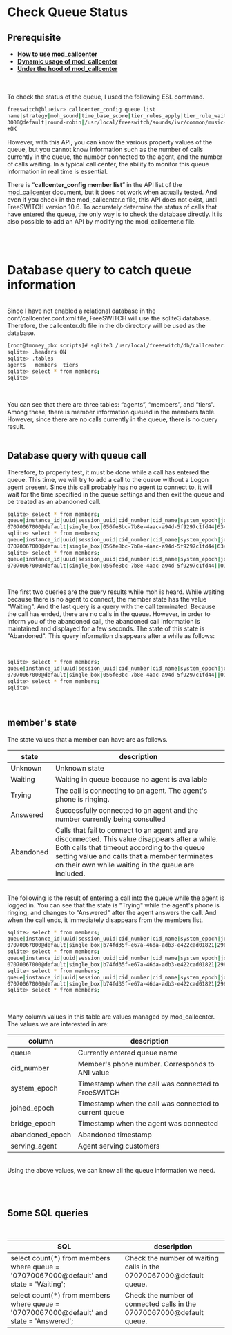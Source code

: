 # Check Queue Status

## __Prerequisite__
* [__How to use mod_callcenter__](https://github.com/raspberry-pi-maker/VoIP-related-codes/blob/main/Freeswitch%20mod_calltcenter/How%20to%20use%20mod_callcenter.md)
* [__Dynamic usage of mod_callcenter__](https://github.com/raspberry-pi-maker/VoIP-related-codes/blob/main/Freeswitch%20mod_calltcenter/Dynamic%20usage%20of%20mod_callcenter.md)
* [__Under the hood of mod_callcenter__](https://github.com/raspberry-pi-maker/VoIP-related-codes/blob/main/Freeswitch%20mod_calltcenter/Dynamic%20usage%20of%20mod_callcenter.md)

<br><br>
To check the status of the queue, I used the following ESL command.
```bash
freeswitch@blueivr> callcenter_config queue list
name|strategy|moh_sound|time_base_score|tier_rules_apply|tier_rule_wait_second|tier_rule_wait_multiply_level|tier_rule_no_agent_no_wait|discard_abandoned_after|abandoned_resume_allowed|max_wait_time|max_wait_time_with_no_agent|max_wait_time_with_no_agent_time_reached|record_template|calls_answered|calls_abandoned|ring_progressively_delay|skip_agents_with_external_calls|agent_no_answer_status
3000@default|round-robin|/usr/local/freeswitch/sounds/ivr/common/music-on-hold.wav|system|false|300|true|false|60|false|0|0|20||0|0|0|true|On Break
+OK
```
However, with this API, you can know the various property values of the queue, but you cannot know information such as the number of calls currently in the queue, the number connected to the agent, and the number of calls waiting. In a typical call center, the ability to monitor this queue information in real time is essential.

There is “__callcenter_config member list__” in the API list of the [mod_callcenter](https://developer.signalwire.com/freeswitch/FreeSWITCH-Explained/Modules/mod_callcenter_1049389/#listing-members) document, but it does not work when actually tested. And even if you check in the mod_callcenter.c file, this API does not exist, until FreeSWITCH version 10.6.
To accurately determine the status of calls that have entered the queue, the only way is to check the database directly. It is also possible to add an API by modifying the mod_callcenter.c file.

<br><br>

# Database query to catch queue information

<br>
Since I have not enabled a relational database in the conf/callcenter.conf.xml file, FreeSWITCH will use the sqlite3 database. Therefore, the callcenter.db file in the db directory will be used as the database.

<br>

```bash
[root@tmoney_pbx scripts]# sqlite3 /usr/local/freeswitch/db/callcenter.db
sqlite> .headers ON
sqlite> .tables
agents   members  tiers 
sqlite> select * from members;
sqlite> 
```
<br>

You can see that there are three tables: “agents”, “members”, and “tiers”. Among these, there is member information queued in the members table. However, since there are no calls currently in the queue, there is no query result.
<br><br>


## Database query with queue call

Therefore, to properly test, it must be done while a call has entered the queue. This time, we will try to add a call to the queue without a Logon agent present. Since this call probably has no agent to connect to, it will wait for the time specified in the queue settings and then exit the queue and be treated as an abandoned call.

```bash
sqlite> select * from members;
queue|instance_id|uuid|session_uuid|cid_number|cid_name|system_epoch|joined_epoch|rejoined_epoch|bridge_epoch|abandoned_epoch|base_score|skill_score|serving_agent|serving_system|state
07070067000@default|single_box|056fe8bc-7b8e-4aac-a94d-5f9297c1fd44|634a22e2-84de-48f7-bdcf-78577a0097ce|01058400592|07070067000|1696211979|1696211979|0|0|0|0|0|||Waiting
sqlite> select * from members;
queue|instance_id|uuid|session_uuid|cid_number|cid_name|system_epoch|joined_epoch|rejoined_epoch|bridge_epoch|abandoned_epoch|base_score|skill_score|serving_agent|serving_system|state
07070067000@default|single_box|056fe8bc-7b8e-4aac-a94d-5f9297c1fd44|634a22e2-84de-48f7-bdcf-78577a0097ce|01058400592|07070067000|1696211979|1696211979|0|0|0|0|0|||Waiting
sqlite> select * from members;
queue|instance_id|uuid|session_uuid|cid_number|cid_name|system_epoch|joined_epoch|rejoined_epoch|bridge_epoch|abandoned_epoch|base_score|skill_score|serving_agent|serving_system|state
07070067000@default|single_box|056fe8bc-7b8e-4aac-a94d-5f9297c1fd44||01058400592|07070067000|1696211979|1696211979|0|0|1696211990|0|0|||Abandoned
```
<br>

The first two queries are the query results while moh is heard. While waiting because there is no agent to connect, the member state has the value "Waiting".
And the last query is a query with the call terminated. Because the call has ended, there are no calls in the queue. However, in order to inform you of the abandoned call, the abandoned call information is maintained and displayed for a few seconds. The state of this state is "Abandoned". This query information disappears after a while as follows:

<br>

```bash
sqlite> select * from members;
queue|instance_id|uuid|session_uuid|cid_number|cid_name|system_epoch|joined_epoch|rejoined_epoch|bridge_epoch|abandoned_epoch|base_score|skill_score|serving_agent|serving_system|state
07070067000@default|single_box|056fe8bc-7b8e-4aac-a94d-5f9297c1fd44||01058400592|07070067000|1696211979|1696211979|0|0|1696211990|0|0|||Abandoned
sqlite> select * from members;
sqlite> 
```
<br>

## member's state 

The state values that a member can have are as follows.

|state|description|
|------|---|
|Unknown|Unknown state
|Waiting|Waiting in queue because no agent is available
|Trying|The call is connecting to an agent. The agent's phone is ringing.
|Answered|Successfully connected to an agent and the number currently being consulted
|Abandoned|Calls that fail to connect to an agent and are disconnected. This value disappears after a while. Both calls that timeout according to the queue setting value and calls that a member terminates on their own while waiting in the queue are included.

<br>
The following is the result of entering a call into the queue while the agent is logged in. You can see that the state is "Trying" while the agent's phone is ringing, and changes to "Answered" after the agent answers the call.
And when the call ends, it immediately disappears from the members list.

<br>

```bash
sqlite> select * from members;
queue|instance_id|uuid|session_uuid|cid_number|cid_name|system_epoch|joined_epoch|rejoined_epoch|bridge_epoch|abandoned_epoch|base_score|skill_score|serving_agent|serving_system|state
07070067000@default|single_box|b74fd35f-e67a-46da-adb3-e422cad01821|296f0f7f-5f37-4a11-ad5d-51caa5793d56|01058400592|07070067000|1696215989|1696215989|0|0|0|0|0|1001|single_box|Trying
sqlite> select * from members;
queue|instance_id|uuid|session_uuid|cid_number|cid_name|system_epoch|joined_epoch|rejoined_epoch|bridge_epoch|abandoned_epoch|base_score|skill_score|serving_agent|serving_system|state
07070067000@default|single_box|b74fd35f-e67a-46da-adb3-e422cad01821|296f0f7f-5f37-4a11-ad5d-51caa5793d56|01058400592|07070067000|1696215989|1696215989|0|1696215997|0|0|0|1001|single_box|Answered
sqlite> select * from members;
queue|instance_id|uuid|session_uuid|cid_number|cid_name|system_epoch|joined_epoch|rejoined_epoch|bridge_epoch|abandoned_epoch|base_score|skill_score|serving_agent|serving_system|state
07070067000@default|single_box|b74fd35f-e67a-46da-adb3-e422cad01821|296f0f7f-5f37-4a11-ad5d-51caa5793d56|01058400592|07070067000|1696215989|1696215989|0|1696215997|0|0|0|1001|single_box|Answered
sqlite> select * from members;
```

<br>

Many column values in this table are values managed by mod_callcenter. The values we are interested in are:

|column|description|
|------|---|
|queue|Currently entered queue name
|cid_number|Member's phone number. Corresponds to ANI value
|system_epoch|Timestamp when the call was connected to FreeSWITCH
|joined_epoch|Timestamp when the call was connected to current queue
|bridge_epoch|Timestamp when the agent was connected
|abandoned_epoch|Abandoned timestamp
|serving_agent|Agent serving customers

<br>
Using the above values, we can know all the queue information we need.


<br><br>


## Some SQL queries


<br>

|SQL|description|
|------|---|
|select count(*) from members where queue = '07070067000@default' and state = 'Waiting'; |Check the number of waiting calls in the 07070067000@default queue.
|select count(*) from members where queue = '07070067000@default' and state = 'Answered';|Check the number of connected calls in the 07070067000@default queue.
